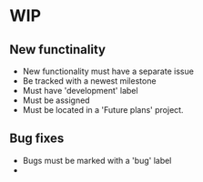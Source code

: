 # WIP
## New functinality
* New functionality must have a separate issue
* Be tracked with a newest milestone
* Must have 'development' label
* Must be assigned
* Must be located in a 'Future plans' project.
## Bug fixes
* Bugs must be marked with a 'bug' label
* 
